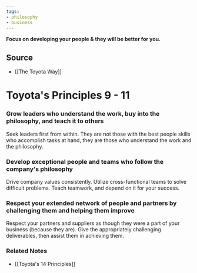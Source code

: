 ```yaml
---
tags:
- philosophy
- business
---
```

**Focus on developing your people & they will be better for you.**

## Source
- [[The Toyota Way]]

# Toyota's Principles 9 - 11

### Grow leaders who understand the work, buy into the philosophy, and teach it to others

Seek leaders first from within. They are not those with the best people skills who accomplish tasks at hand, they are those who understand the work and the philosophy.

### Develop exceptional people and teams who follow the company's philosophy

Drive company values consistently. Utilize cross-functional teams to solve difficult problems. Teach teamwork, and depend on it for your success.

### Respect your extended network of people and partners by challenging them and helping them improve

Respect your partners and suppliers as though they were a part of your business (because they are). Give the appropriately challenging deliverables, then assist them in achieving them. 

### Related Notes
- [[Toyota's 14 Principles]]